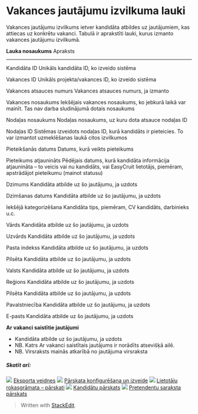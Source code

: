 # Vakances jautājumu izvilkuma lauki

Vakances jautājumu izvilkums ietver kandidāta atbildes uz jautājumiem, kas attiecas uz konkrētu vakanci. Tabulā ir aprakstīti lauki, kurus izmanto vakances jautājumu izvilkumā.

**Lauka nosaukums**
Apraksts
***
Kandidāta ID
Unikāls kandidāta ID, ko izveido sistēma

Vakances ID
Unikāls projekta/vakances ID, ko izveido sistēma

Vakances atsauces numurs
Vakances atsauces numurs, ja izmanto

Vakances nosaukums
Iekšējais vakances nosaukums, ko jebkurā laikā var mainīt. Tas nav darba sludinājumā dotais nosaukums

Nodaļas nosaukums
Nodaļas nosaukums, uz kuru dota atsauce nodaļas ID

Nodaļas ID
Sistēmas izveidots nodaļas ID, kurā kandidāts ir pieteicies. To var izmantot uzmeklēšanas laukā citos izvilkumos

Pieteikšanās datums
Datums, kurā veikts pieteikums

Pieteikums atjaunināts
Pēdējais datums, kurā kandidāta informācija atjaunināta – to veicis vai nu kandidāts, vai EasyCruit lietotājs, piemēram, apstrādājot pieteikumu (mainot statusu)

Dzimums
Kandidāta atbilde uz šo jautājumu, ja uzdots

Dzimšanas datums
Kandidāta atbilde uz šo jautājumu, ja uzdots

Iekšējā kategorizēšana
Kandidāta tips, piemēram, CV kandidāts, darbinieks u.c.

Vārds
Kandidāta atbilde uz šo jautājumu, ja uzdots

Uzvārds
Kandidāta atbilde uz šo jautājumu, ja uzdots

Pasta indekss
Kandidāta atbilde uz šo jautājumu, ja uzdots

Pilsēta
Kandidāta atbilde uz šo jautājumu, ja uzdots

Valsts
Kandidāta atbilde uz šo jautājumu, ja uzdots

Reģions
Kandidāta atbilde uz šo jautājumu, ja uzdots

Pilsēta
Kandidāta atbilde uz šo jautājumu, ja uzdots

Pavalstniecība
Kandidāta atbilde uz šo jautājumu, ja uzdots

E-pasts
Kandidāta atbilde uz šo jautājumu, ja uzdots

**Ar vakanci saistītie jautājumi**
- Kandidāta atbilde uz šo jautājumu, ja uzdots
- NB. Katrs  Ar vakanci saistītais  jautājums ir norādīts atsevišķā ailē.
- NB. Virsraksts mainās atkarībā no jautājuma virsraksta

##### Skatīt arī:

![](../Resources/Images/icon-document-link.png)  [Eksporta veidnes](export_templates.htm)
![](../Resources/Images/icon-document-link.png)  [Pārskata konfigurēšana un izveide](configuring_and_running_a_report.htm)
![](../Resources/Images/icon-document-link.png)  [Lietotāju rokasgrāmata – pārskati](guide_for_users_reports.htm)
![](../Resources/Images/icon-document-link.png)  [Kandidātu pārskats](candidate_report.htm)
![](../Resources/Images/icon-document-link.png)  [Pretendentu saraksta pārskats](applicant_list_report.htm)


> Written with [StackEdit](https://stackedit.io/).
<!--stackedit_data:
eyJoaXN0b3J5IjpbLTE0MjA4MTg5MDddfQ==
-->